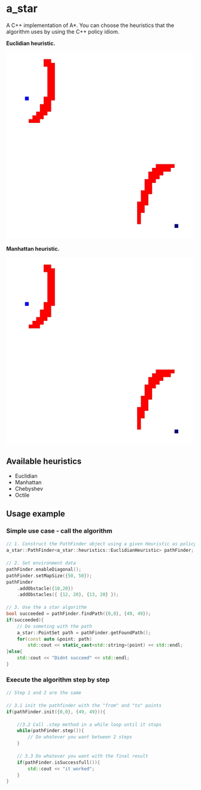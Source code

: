 # a_star
A C++ implementation of A\*.
You can choose the heuristics that the algorithm uses by using the C++ policy idiom.

**Euclidian heuristic.**

![euclidian example](examples/euclidian.gif)

**Manhattan heuristic.**

![manhattan example](examples/manhattan.gif)

## Available heuristics
- Euclidian
- Manhattan
- Chebyshev
- Octile

## Usage example

### Simple use case - call the algorithm 
```CPP
// 1. Construct the PathFinder object using a given Heuristic as policy
a_star::PathFinder<a_star::heuristics::EuclidianHeuristic> pathFinder;

// 2. Set environment data
pathFinder.enableDiagonal();
pathFinder.setMapSize({50, 50});
pathFinder
    .addObstacle({10,20})
    .addObstacles({ {12, 20}, {13, 20} });

// 3. Use the a star algorithm
bool succeeded = pathFinder.findPath({0,0}, {49, 49});
if(succeeded){
    // Do someting with the path
    a_star::PointSet path = pathFinder.getFoundPath();
    for(const auto &point: path) 
        std::cout << static_cast<std::string>(point) << std::endl;
}else{
    std::cout << "Didnt succeed" << std::endl;
}
```

### Execute the algorithm step by step

```CPP
// Step 1 and 2 are the same

// 3.1 init the pathfinder with the "from" and "to" points
if(pathFinder.init({0,0}, {49, 49})){

    //3.2 Call .step method in a while loop until it stops
    while(pathFinder.step()){
        // Do whatever you want between 2 steps
    }

    // 3.3 Do whatever you want with the final result
    if(pathFinder.isSuccessfull()){
        std::cout << "it worked";
    }
}
```
